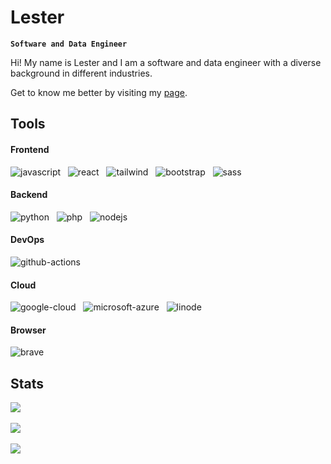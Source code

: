 # Lester

**`Software and Data Engineer`**

Hi! My name is Lester and I am a software and data engineer with a diverse background in different industries.

Get to know me better by visiting my [page](https://freshstartagain.github.io/portfolio/).


## Tools

#### Frontend
![javascript](https://img.shields.io/badge/JavaScript-323330?style=for-the-badge&logo=javascript&logoColor=F7DF1E)&nbsp;&nbsp;
![react](https://img.shields.io/badge/React-20232A?style=for-the-badge&logo=react&logoColor=61DAFB)&nbsp;&nbsp;
![tailwind](https://img.shields.io/badge/Tailwind_CSS-38B2AC?style=for-the-badge&logo=tailwind-css&logoColor=white)&nbsp;&nbsp;
![bootstrap](https://img.shields.io/badge/Bootstrap-563D7C?style=for-the-badge&logo=bootstrap&logoColor=white)&nbsp;&nbsp;
![sass](https://img.shields.io/badge/Sass-CC6699?style=for-the-badge&logo=sass&logoColor=white)&nbsp;&nbsp;

#### Backend
![python](https://img.shields.io/badge/Python-3776AB?style=for-the-badge&logo=python&logoColor=white)&nbsp;&nbsp;
![php](https://img.shields.io/badge/PHP-777BB4?style=for-the-badge&logo=php&logoColor=white)&nbsp;&nbsp;
![nodejs](https://img.shields.io/badge/Node.js-43853D?style=for-the-badge&logo=node.js&logoColor=white)&nbsp;&nbsp;

#### DevOps
![github-actions](https://img.shields.io/badge/GitHub_Actions-2088FF?style=for-the-badge&logo=github-actions&logoColor=white)&nbsp;&nbsp;

#### Cloud 
![google-cloud](https://img.shields.io/badge/Google_Cloud-4285F4?style=for-the-badge&logo=google-cloud&logoColor=white)&nbsp;&nbsp;
![microsoft-azure](https://img.shields.io/badge/Microsoft_Azure-0089D6?style=for-the-badge&logo=microsoft-azure&logoColor=white)&nbsp;&nbsp;
![linode](https://img.shields.io/badge/Linode-00A95C?style=for-the-badge&logo=Linode&logoColor=white)

#### Browser
![brave](https://img.shields.io/badge/Brave-FF1B2D?style=for-the-badge&logo=Brave&logoColor=white)

## Stats

![]( https://github-readme-stats-ruby-one.vercel.app/api?username=freshstartagain&theme=dracula&hide_border=false&include_all_commits=true&count_private=true&show_icons=true)<br/><br/>
![](https://github-readme-streak-stats.herokuapp.com/?user=freshstartagain&theme=dracula&hide_border=false&show_icons=true)<br/><br/>
![]( https://github-readme-stats-ruby-one.vercel.app/api/top-langs/?username=freshstartagain&theme=dracula&hide_border=false&include_all_commits=true&count_private=true&layout=compact&show_icons=true)
